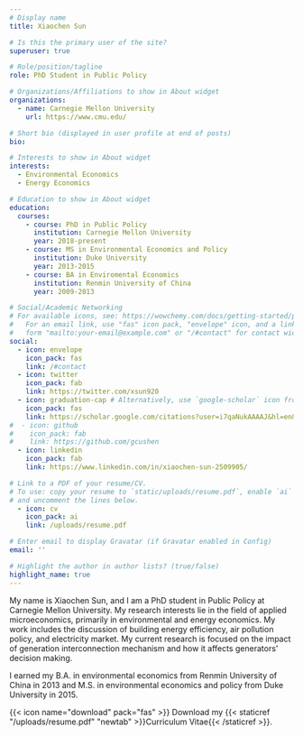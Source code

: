 ```yaml
---
# Display name
title: Xiaochen Sun

# Is this the primary user of the site?
superuser: true

# Role/position/tagline
role: PhD Student in Public Policy

# Organizations/Affiliations to show in About widget
organizations:
  - name: Carnegie Mellon University
    url: https://www.cmu.edu/

# Short bio (displayed in user profile at end of posts)
bio: 

# Interests to show in About widget
interests:
  - Environmental Economics
  - Energy Economics

# Education to show in About widget
education:
  courses:
    - course: PhD in Public Policy
      institution: Carnegie Mellon University
      year: 2018-present
    - course: MS in Environmental Economics and Policy
      institution: Duke University
      year: 2013-2015
    - course: BA in Enviromental Economics
      institution: Renmin University of China
      year: 2009-2013

# Social/Academic Networking
# For available icons, see: https://wowchemy.com/docs/getting-started/page-builder/#icons
#   For an email link, use "fas" icon pack, "envelope" icon, and a link in the
#   form "mailto:your-email@example.com" or "/#contact" for contact widget.
social:
  - icon: envelope
    icon_pack: fas
    link: /#contact
  - icon: twitter
    icon_pack: fab
    link: https://twitter.com/xsun920
  - icon: graduation-cap # Alternatively, use `google-scholar` icon from `ai` icon pack
    icon_pack: fas
    link: https://scholar.google.com/citations?user=i7qaNukAAAAJ&hl=en&oi=ao&inst=3203679203499159833
#  - icon: github
#    icon_pack: fab
#    link: https://github.com/gcushen
  - icon: linkedin
    icon_pack: fab
    link: https://www.linkedin.com/in/xiaochen-sun-2509905/

# Link to a PDF of your resume/CV.
# To use: copy your resume to `static/uploads/resume.pdf`, enable `ai` icons in `params.toml`,
# and uncomment the lines below.
  - icon: cv
    icon_pack: ai
    link: /uploads/resume.pdf

# Enter email to display Gravatar (if Gravatar enabled in Config)
email: ''

# Highlight the author in author lists? (true/false)
highlight_name: true
---
```


My name is Xiaochen Sun, and I am a PhD student in Public
Policy at Carnegie Mellon University. My research interests lie in the field of applied microeconomics, primarily in environmental and energy economics. My work includes the discussion of building energy efficiency, air pollution policy, and electricity market. My current research is focused on the impact of generation interconnection mechanism and how it affects generators' decision making.

I earned my B.A. in environmental economics from Renmin University of China in 2013 and M.S. in environmental economics and policy from Duke University in 2015.


{{< icon name="download" pack="fas" >}} Download my {{< staticref "/uploads/resume.pdf" "newtab" >}}Curriculum Vitae{{< /staticref >}}.
